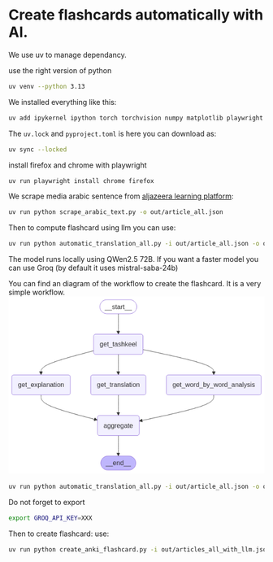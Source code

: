 # Create flashcards automatically with AI.

We use uv to manage dependancy.

use the right version of python
```bash
uv venv --python 3.13
```

We installed everything like this:

```bash
uv add ipykernel ipython torch torchvision numpy matplotlib playwright langchain-core langchain-groq langchain beautifulsoup4 genanki pydub transformers nest_asyncio 
```

The `uv.lock` and `pyproject.toml` is here you can download as:
```bash
uv sync --locked
```

install firefox and chrome with playwright
```bash
uv run playwright install chrome firefox
```


We scrape media arabic sentence from [aljazeera learning platform](https://learning.aljazeera.net/en):
```bash
uv run python scrape_arabic_text.py -o out/article_all.json
```


Then to compute flashcard using llm you can use:

```bash
uv run python automatic_translation_all.py -i out/article_all.json -o out/article_all_with_llm.json
```

The model runs locally using QWen2.5 72B. If you want a faster model you can use Groq (by default it uses mistral-saba-24b)

You can find an diagram of the workflow to create the flashcard. It is a very simple workflow.
![Image](./graph.png)


```bash
uv run python automatic_translation_all.py -i out/article_all.json -o out/article_all_with_llm.json --use-groq
```

Do not forget to export
```bash
export GROQ_API_KEY=XXX
```



Then to create flashcard: use:
```bash
uv run python create_anki_flashcard.py -i out/articles_all_with_llm.json -o out/test.apkg --title FlashCard_Aljazeera_Learning
```